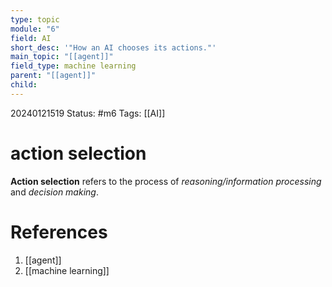 ```yaml
---
type: topic
module: "6"
field: AI
short_desc: '"How an AI chooses its actions."'
main_topic: "[[agent]]"
field_type: machine learning
parent: "[[agent]]"
child:
---
```


20240121519
Status: #m6
Tags: [[AI]]

# action selection

**Action selection** refers to the process of *reasoning/information processing* and *decision making*.

# References
1. [[agent]]
2. [[machine learning]]

